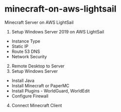 # minecraft-on-aws-lightsail
Minecraft Server on AWS LightSail

1. Setup Windows Server 2019 on AWS LightSail
  * Instance Type
  * Static IP
  * Route 53 DNS
  * Network Security 
2. Remote Desktop to Server
3. Setup Windows Server
  * Install Java
  * Install Minecraft or PaperMC
  * Install Plugins - WorldGuard, WorldEdit
  * Configure Firewall
4. Connect Minecraft Client

